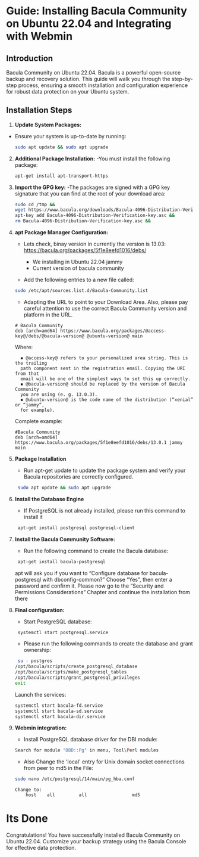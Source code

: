 # Guide: Installing Bacula Community on Ubuntu 22.04 and Integrating with Webmin


## Introduction

Bacula Community on Ubuntu 22.04. Bacula is a powerful open-source backup and recovery solution. This guide will walk you through the step-by-step process, ensuring a smooth installation and configuration experience for robust data protection on your Ubuntu system.

## Installation Steps

1. **Update System Packages:**
  - Ensure your system is up-to-date by running:
     ```bash
     sudo apt update && sudo apt upgrade
     ```
2. **Additional Package Installation:**
   -You must install the following package:
     ```bash
     apt-get install apt-transport-https
     ```
3. **Import the GPG key:**
   -The packages are signed with a GPG key signature that you can find at the root of your download area:
    ```bash
    sudo cd /tmp &&
    wget https://www.bacula.org/downloads/Bacula-4096-Distribution-Verification-key.asc &&
    apt-key add Bacula-4096-Distribution-Verification-key.asc &&
    rm Bacula-4096-Distribution-Verification-key.asc &&
    ```
4. **apt Package Manager Configuration:**
   - Lets check, binay version in currently the version is 13.03:
    https://bacula.org/packages/5f1e8eefd1016/debs/
     - We installing in Ubuntu 22.04 jammy
     - Current version of bacula community
   
    - Add the following entries to a new file called:
    ```bash
    sudo /etc/apt/sources.list.d/Bacula-Community.list
    ```

    - Adapting the URL to point to your Download Area. Also, please pay careful attention
    to use the correct Bacula Community version and platform in the URL.
    ```
    # Bacula Community
    deb [arch=amd64] https://www.bacula.org/packages/@access-key@/debs/@bacula-version@ @ubuntu-version@ main
    ``` 
      Where:
      ```
        ◾ @access-key@ refers to your personalized area string. This is the trailing
        path component sent in the registration email. Copying the URI from that
        email will be one of the simplest ways to set this up correctly.
        ◾ @bacula-version@ should be replaced by the version of Bacula Community
        you are using (e. g. 13.0.3).
        ◾ @ubuntu-version@ is the code name of the distribution (“xenial” or “jammy”,
        for example).
      ```
    Complete example:
    ```
    #Bacula Community
    deb [arch=amd64] https://www.bacula.org/packages/5f1e8eefd1016/debs/13.0.1 jammy main
    ```
   
6. **Package Installation**
   - Run apt-get update to update the package system and verify your Bacula repositories are correctly configured.
    ```bash
     sudo apt update && sudo apt upgrade
    ```
     
7. **Install the Database Engine**
   - If PostgreSQL is not already installed, please run this command to install it
    ```bash
     apt-get install postgresql postgresql-client
    ```

8. **Install the Bacula Community Software:**
    - Run the following command to create the Bacula database:
    ```bash
     apt-get install bacula-postgresql
    ```
    apt will ask you if you want to “Configure database for bacula-postgresql with
    dbconfig-common?” Choose “Yes”, then enter a password and confirm it.
    Please now go to the “Security and Permissions Considerations” Chapter and
    continue the installation from there

9. **Final configuration:**
    - Start PostgreSQL database:
    ```bash
     systemctl start postgresql.service
    ```
    - Please run the following commands to create the database and grant ownership:
    ```bash
     su - postgres
    /opt/bacula/scripts/create_postgresql_database
    /opt/bacula/scripts/make_postgresql_tables
    /opt/bacula/scripts/grant_postgresql_privileges
    exit
    ```
    Launch the services:
    ```bash
    systemctl start bacula-fd.service
    systemctl start bacula-sd.service
    systemctl start bacula-dir.service
    ```

10. **Webmin integration:**
    - Install PostgreSQL database driver for the DBI module:
    ```bash
    Search for module "DBD::Pg" in menu, Tool\Perl modules
    ```
    
    - Also Change the 'local' entry for Unix domain socket connections from peer to md5 in the File:
    ```bash
    sudo nano /etc/postgresql/14/main/pg_hba.conf
    ```
    ```
    Change to:
        host    all         all                 md5
    ```
    

# Its Done
Congratulations! You have successfully installed Bacula Community on Ubuntu 22.04. Customize your backup strategy using the Bacula Console for effective data protection.
